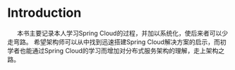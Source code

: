# Introduction
&ensp; &ensp; 本书主要记录本人学习Spring Cloud的过程，并加以系统化，使后来者可以少走弯路。
希望架构师可以从中找到迅速搭建Spring Cloud解决方案的启示，而初学者也能通过Spring Cloud的学习而增加对分布式服务架构的理解，走上架构之路。
